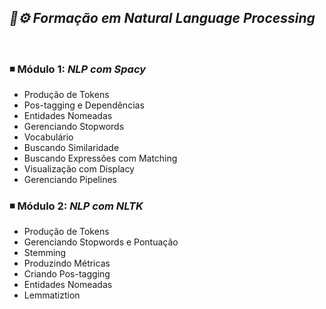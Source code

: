 ## ***📖⚙️ Formação em Natural Language Processing***

<br>

### ◾ Módulo 1: *NLP com Spacy*

- Produção de Tokens
- Pos-tagging e Dependências
- Entidades Nomeadas
- Gerenciando Stopwords
- Vocabulário
- Buscando Similaridade
- Buscando Expressões com Matching
- Visualização com Displacy
- Gerenciando Pipelines



### ◾ Módulo 2: *NLP com NLTK*

- Produção de Tokens
- Gerenciando Stopwords e Pontuação
- Stemming
- Produzindo Métricas   
- Criando Pos-tagging
- Entidades Nomeadas
- Lemmatiztion
